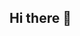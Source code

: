 ## Hi there 👋

<!--
**jgandolph/jgandolph** is a ✨ _special_ ✨ repository because its `README.md` (this file) appears on your GitHub profile.
- 🔭 I’m currently working on a $100 project
- 🌱 I’m currently learning CSS, HTML, Python, SQL
- ⚡ Fun fact: I had a stroke and survived
